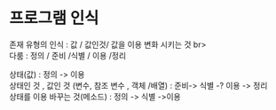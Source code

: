 <h1>프로그램 인식</h1>

존재 유형의 인식  : 값 / 값인것/ 값을 이용 변화 시키는 것 br>
<br>
다룸  : 정의 / 준비 /식별 / 이용 /정리 

상태(값) : 정의 -> 이용 
<br>
상태인 것 , 값인 것 (변수, 참조 변수 , 객체 /배열) : 준비-> 식별 -? 이용 -> 정리 
<br>
상태를 이용 바꾸는 것(메소드) : 정의 -> 식별 ->이용 
